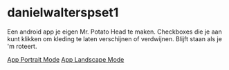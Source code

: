 # danielwalterspset1

Een android app je eigen Mr. Potato Head te maken.
Checkboxes die je aan kunt klikken om kleding te laten verschijnen of verdwijnen. Blijft staan als je 'm roteert.

[App Portrait Mode](https://github.com/Danprog/danielwalterspset1/blob/master/screenshots/potatoportrait.png)
[App Landscape Mode](https://github.com/Danprog/danielwalterspset1/blob/master/screenshots/potatolandscape.png)